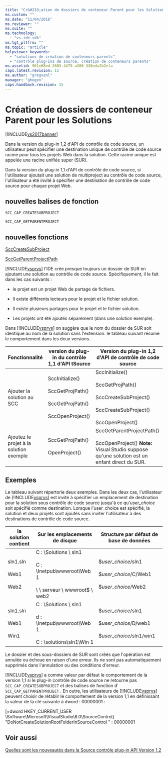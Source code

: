 ```yaml
---
title: "Cr&#233;ation de dossiers de conteneur Parent pour les Solutions | Microsoft Docs"
ms.custom: ""
ms.date: "11/04/2016"
ms.reviewer: ""
ms.suite: ""
ms.technology: 
  - "vs-ide-sdk"
ms.tgt_pltfrm: ""
ms.topic: "article"
helpviewer_keywords: 
  - "solutions de création de conteneurs parents"
  - "contrôle plug-ins de source, création de conteneurs parents"
ms.assetid: 961e68ed-2603-4479-a306-330eda2b2efa
caps.latest.revision: 15
ms.author: "gregvanl"
manager: "ghogen"
caps.handback.revision: 15
---
```

# Cr&#233;ation de dossiers de conteneur Parent pour les Solutions
[!INCLUDE[vs2017banner](../../code-quality/includes/vs2017banner.md)]

Dans la version du plug\-in 1,2 d'API de contrôle de code source, un utilisateur peut spécifier une destination unique de contrôle de code source racine pour tous les projets Web dans la solution.  Cette racine unique est appelée une racine unifiée super \(SUR\).  
  
 Dans la version du plug\-in 1,1 d'API de contrôle de code source, si l'utilisateur ajoutait une solution de multiproject au contrôle de code source, l'utilisateur a été invité à spécifier une destination de contrôle de code source pour chaque projet Web.  
  
## nouvelles balises de fonction  
 `SCC_CAP_CREATESUBPROJECT`  
  
 `SCC_CAP_GETPARENTPROJECT`  
  
## nouvelles fonctions  
 [SccCreateSubProject](../../extensibility/scccreatesubproject-function.md)  
  
 [SccGetParentProjectPath](../../extensibility/sccgetparentprojectpath-function.md)  
  
 [!INCLUDE[vsprvs](../../code-quality/includes/vsprvs_md.md)] l'IDE crée presque toujours un dossier de SUR en ajoutant une solution au contrôle de code source.  Spécifiquement, il le fait dans les cas suivants :  
  
-   le projet est un projet Web de partage de fichiers.  
  
-   Il existe différents lecteurs pour le projet et le fichier solution.  
  
-   Il existe plusieurs partages pour le projet et le fichier solution.  
  
-   Les projets ont été ajoutés séparément \(dans une solution exemple\).  
  
 Dans [!INCLUDE[vsprvs](../../code-quality/includes/vsprvs_md.md)] on suggère que le nom du dossier de SUR soit identique au nom de la solution sans l'extension.  le tableau suivant résume le comportement dans les deux versions.  
  
|Fonctionnalité|version du plug\-in du contrôle 1,1 d'API tSource|Version du plug\-in 1,2 d'API de contrôle de code source|  
|--------------------|-------------------------------------------------------|--------------------------------------------------------------|  
|Ajouter la solution au SCC|SccInitialize\(\)<br /><br /> SccGetProjPath\(\)<br /><br /> SccGetProjPath\(\)<br /><br /> SccOpenProject\(\)|SccInitialize\(\)<br /><br /> SccGetProjPath\(\)<br /><br /> SccCreateSubProject\(\)<br /><br /> SccCreateSubProject\(\)<br /><br /> SccOpenProject\(\)|  
|Ajoutez le projet à la solution exemple|SccGetProjPath\(\)<br /><br /> OpenProject\(\)|SccGetParentProjectPath\(\)<br /><br /> SccOpenProject\(\) **Note:**  Visual Studio suppose qu'une solution est un enfant direct du SUR.|  
  
## Exemples  
 Le tableau suivant répertorie deux exemples.  Dans les deux cas, l'utilisateur de [!INCLUDE[vsprvs](../../code-quality/includes/vsprvs_md.md)] est invité à spécifier un emplacement de destination pour la solution sous contrôle de code source jusqu'à ce qu'*user\_choice* soit spécifié comme destination. Lorsque l'user\_choice est spécifié, la solution et deux projets sont ajoutés sans inviter l'utilisateur à des destinations de contrôle de code source.  
  
|la solution contient|Sur les emplacements de disque|Structure par défaut de base de données|  
|--------------------------|------------------------------------|---------------------------------------------|  
|sln1.sln<br /><br /> Web1<br /><br /> Web2|C : \\Solutions \\ sln1<br /><br /> C : \\Inetpub\\wwwroot\\Web 1<br /><br /> \\ \\ serveur \\ wwwroot$ \\ web2|$*user\_choice*\/sln1<br /><br /> $*user\_choice*\/C\/Web1<br /><br /> $*user\_choice*\/Web2|  
|sln1.sln<br /><br /> Web1<br /><br /> Win1|C : \\Solutions \\ sln1<br /><br /> d : \\Inetpub\\wwwroot\\Web 1<br /><br /> C : \\solutions\\sln1\\Win 1|$*user\_choice*\/sln1<br /><br /> $*user\_choice*\/D\/web1<br /><br /> $*user\_choice*\/sln1\/win1|  
  
 Le dossier et des sous\-dossiers de SUR sont créés que l'opération est annulée ou échoue en raison d'une erreur.  Ils ne sont pas automatiquement supprimés dans l'annulation ou des conditions d'erreur.  
  
 [!INCLUDE[vsprvs](../../code-quality/includes/vsprvs_md.md)] a comme valeur par défaut le comportement de la version 1,1 si le plug\-in contrôle de code source ne retourne pas `SCC_CAP_CREATESUBPROJECT` et des balises de fonction d' `SCC_CAP_GETPARENTPROJECT` .  En outre, les utilisateurs de [!INCLUDE[vsprvs](../../code-quality/includes/vsprvs_md.md)] peuvent choisir de rétablir le comportement de la version 1,1 en définissant la valeur de la clé suivante à dword : 00000001 :  
  
 \[\=dword HKEY\_CURRENT\_USER \\Software\\Microsoft\\VisualStudio\\8.0\\SourceControl\] "DoNotCreateSolutionRootFolderInSourceControl " : 00000001  
  
## Voir aussi  
 [Quelles sont les nouveautés dans la Source contrôle plug\-in API Version 1.2](../../extensibility/internals/what-s-new-in-the-source-control-plug-in-api-version-1-2.md)